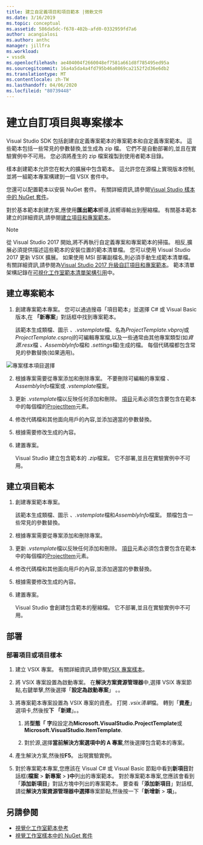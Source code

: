 ```yaml
---
title: 建立自定義項目和項目範本 |微軟文件
ms.date: 3/16/2019
ms.topic: conceptual
ms.assetid: 586da5dc-f678-402b-afd0-0332959fd7a6
author: acangialosi
ms.author: anthc
manager: jillfra
ms.workload:
- vssdk
ms.openlocfilehash: ae404004f2660048ef7581a661d8f785495ed95a
ms.sourcegitcommit: 16a4a5da4a4fd795b46a0869ca2152f2d36e6db2
ms.translationtype: MT
ms.contentlocale: zh-TW
ms.lasthandoff: 04/06/2020
ms.locfileid: "80739448"
---
```

# <a name="create-custom-project-and-item-templates"></a>建立自訂項目與專案樣本

Visual Studio SDK 包括創建自定義專案範本的專案範本和自定義專案範本。 這些範本包括一些常見的參數替換,並生成為 zip 檔。 它們不是自動部署的,並且在實驗實例中不可用。 您必須將產生的 zip 檔案複製到使用者範本目錄。

樣本創建範本允許您在較大的擴展中包含範本。 這允許您在源檔上實現版本控制,並將一組範本專案構建到一個 VSIX 套件中。

您還可以配置範本以安裝 NuGet 套件。 有關詳細資訊,請參閱[Visual Studio 樣本中的 NuGet 套件](/nuget/visual-studio-extensibility/visual-studio-templates)。

對於基本範本創建方案,應使用**匯出範本**嚮導,該嚮導輸出到壓縮檔。 有關基本範本建立的詳細資訊,請參閱[建立項目和專案範本](../ide/creating-project-and-item-templates.md)。

> [!NOTE]
> 從 Visual Studio 2017 開始,將不再執行自定義專案和專案範本的掃描。 相反,擴展必須提供描述這些範本的安裝位置的範本清單檔。 您可以使用 Visual Studio 2017 更新 VSIX 擴展。 如果使用 MSI 部署副檔名,則必須手動生成範本清單檔。 有關詳細資訊,請參閱為[Visual Studio 2017 升級自訂項目和專案範本](../extensibility/upgrading-custom-project-and-item-templates-for-visual-studio-2017.md)。 範本清單架構記錄在[可視化工作室範本清單架構引用](../extensibility/visual-studio-template-manifest-schema-reference.md)中。

## <a name="create-a-project-template"></a>建立專案範本

1. 創建專案範本專案。 您可以通過搜尋「項目範本」並選擇 C# 或 Visual Basic 版本,在 **「新專案**」對話框中找到專案範本。

     該範本生成類檔、圖示 *、.vstemplate*檔、名為*ProjectTemplate.vbproj*或*ProjectTemplate.csproj*的可編輯專案檔,以及一些通常由其他專案類型(如*資源.resx*檔 *、AssemblyInfo*檔和 *.settings*檔)生成的檔。 每個代碼檔都包含常見的參數替換(如果適用)。

![專案樣本項目選擇](media/project-template-selection.png)

2. 根據專案需要從專案添加和刪除專案。 不要刪除可編輯的專案檔 *、AssemblyInfo*檔案或 *.vstemplate*檔案。

3. 更新 *.vstemplate*檔以反映任何添加和刪除。 [項目](../extensibility/project-element-visual-studio-templates.md)元素必須包含要包含在範本中的每個檔的[ProjectItem](../extensibility/projectitem-element-visual-studio-item-templates.md)元素。

4. 修改代碼檔和其他面向用戶的內容,並添加適當的參數替換。

5. 根據需要修改生成的內容。

6. 建置專案。

     Visual Studio 建立包含範本的 *.zip*檔案。 它不部署,並且在實驗實例中不可用。

## <a name="create-an-item-template"></a>建立項目範本

1. 創建專案範本專案。

     該範本生成類檔、圖示 *、.vstemplate*檔和*AssemblyInfo*檔案。 類檔包含一些常見的參數替換。

2. 根據專案需要從專案添加和刪除專案。

3. 更新 *.vstemplate*檔以反映任何添加和刪除。 [項目](../extensibility/project-element-visual-studio-templates.md)元素必須包含要包含在範本中的每個檔的[ProjectItem](../extensibility/projectitem-element-visual-studio-item-templates.md)元素。

4. 修改代碼檔和其他面向用戶的內容,並添加適當的參數替換。

5. 根據需要修改生成的內容。

6. 建置專案。

     Visual Studio 會創建包含範本的壓縮檔。 它不部署,並且在實驗實例中不可用。

## <a name="deployment"></a>部署

### <a name="to-deploy-the-project-or-item-template"></a>部署項目或項目樣本

1. 建立 VSIX 專案。 有關詳細資訊,請參閱[VSIX 專案樣本](../extensibility/vsix-project-template.md)。

2. 將 VSIX 專案設置為啟動專案。 在**解決方案資源管理器**中,選擇 VSIX 專案節點,右鍵單擊,然後選擇「**設定為啟動專案**」 。。

3. 將專案範本專案設置為 VSIX 專案的資產。 打開 *.vsix清單*檔。 轉到「**資產**」選項卡,然後按**下 「新建**」。。

    1. 將**型態「 字**段設定為**Microsoft.VisualStudio.ProjectTemplate**或**Microsoft.VisualStudio.ItemTemplate**.

    2. 對於源,選擇**當前解決方案選項中的 A 專案**,然後選擇包含範本的專案。

4. 產生解決方案,然後按**F5**。 出現實驗實例。

5. 對於專案範本專案,您應該在 Visual C# 或 Visual Basic 節點中看到**新項目**對話框(**檔案** > **新專案** > **)中**列出的專案範本。 對於專案範本專案,您應該會看到「**添加新項目**」對話方塊中列出的專案範本。 要查看「**添加新項目**」對話框,請從**解決方案資源管理器中選擇**專案節點,然後按一下「**新增新** > **項**」。

## <a name="see-also"></a>另請參閱

- [視覺化工作室範本參考](../ide/creating-project-and-item-templates.md)
- [視覺工作室樣本中的 NuGet 套件](/nuget/visual-studio-extensibility/visual-studio-templates)
